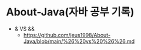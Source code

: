 # About-Java(자바 공부 기록)

- & VS && 
  - https://github.com/jeus1998/About-Java/blob/main/%26%20vs%20%26%26.md

